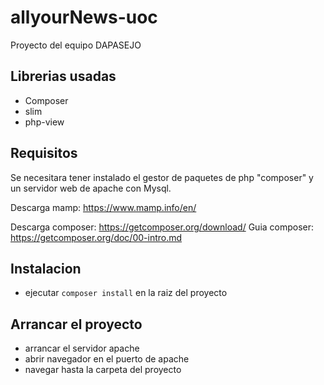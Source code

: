 # allyourNews-uoc

Proyecto del equipo DAPASEJO

## Librerias usadas

- Composer
- slim
- php-view

## Requisitos

Se necesitara tener instalado el gestor de paquetes de php "composer" y un servidor web de apache con Mysql.

Descarga mamp:
https://www.mamp.info/en/

Descarga composer:
https://getcomposer.org/download/
Guia composer:
https://getcomposer.org/doc/00-intro.md

## Instalacion

- ejecutar `composer install` en la raiz del proyecto

## Arrancar el proyecto

- arrancar el servidor apache
- abrir navegador en el puerto de apache
- navegar hasta la carpeta del proyecto
